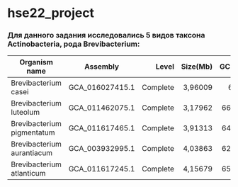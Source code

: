 # hse22_project

### Для данного задания исследовались 5 видов таксона Actinobacteria, рода Brevibacterium: 

| Organism name       | Assembly | Level | Size(Mb) | GC% | Scaffolds |
| ------------- |:------------------:| -----:| -----:| -----:| -----:|
| Brevibacterium casei     | GCA_016027415.1    | Complete | 3,96009 | 68 | 1 |
| Brevibacterium luteolum     | GCA_011462075.1 | Complete  | 3,17962 | 66,7 | 1 |
| Brevibacterium pigmentatum  | GCA_011617465.1  | Complete  | 3,91313 | 64,7 | 1 |
| Brevibacterium aurantiacum     | GCA_003932995.1 | Complete | 4,03863 | 62,7 | 1 |
| Brevibacterium atlanticum  | GCA_011617245.1 | Complete  | 4,15679 | 65,4 | 1 |

